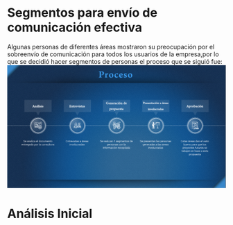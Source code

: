 # Segmentos para envío de comunicación efectiva

Algunas personas de diferentes áreas mostraron su preocupación por el sobreenvío de comunicación para todos los usuarios de la empresa,por lo que se decidió hacer segmentos de personas el proceso que se siguió fue:
![Proceso](./img/1.png)

# Análisis Inicial
